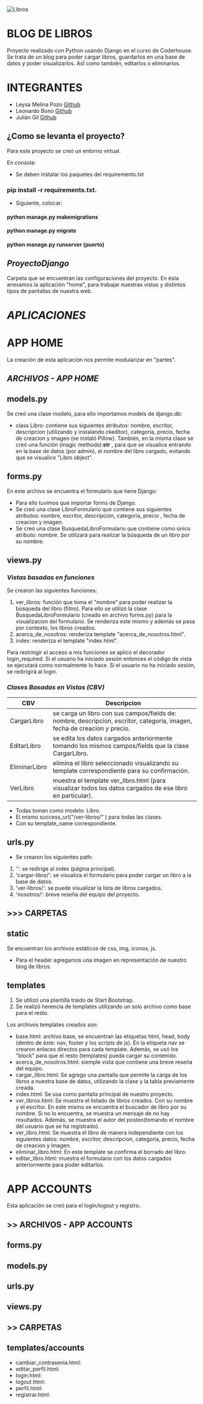 ![Libros](/home/static/assets/img/biblioteca.jpg)
# **BLOG DE LIBROS**

Proyecto realizado con Python usando Django en el curso de Coderhouse.
Se trata de un blog para poder cargar libros, guardarlos en una base de datos y poder visualizarlos. AsÍ como también, editarlos o eliminarlos.

# **INTEGRANTES**
- Leysa Melina Pozo [Github](https://github.com/leysap)
- Leonardo Bono [Github](https://github.com/leoncio1)
- Julián Gil [Github](https://github.com/AsoreFox)
## ¿Como se levanta el proyecto?

Para este proyecto se creó un entorno virtual. 

En consola:
- Se deben instalar los paquetes del requirements.txt
### pip install -r requirements.txt.
- Siguiente, colocar:
#### python manage.py makemigrations 
#### python manage.py migrate 
#### python manage.py runserver (puerto)

## ***ProyectoDjango***
 
Carpeta que se encuentran las configuraciones del proyecto. En ésta anexamos la aplicación "home", para trabajar nuestras vistas y distintos tipos de pantallas de nuestra web.

# ***APLICACIONES*** 

# **APP HOME**

La creación de esta aplicación nos permite modularizar en "partes".

## *ARCHIVOS - APP HOME*

## models.py

Se creó una clase modelo, para ello importamos models de django.db:

- class Libro: contiene sus siguientes atributos: nombre, escritor, descripcion (utilizando y instalando ckeditor), categoria, precio, fecha de creacion y imagen (se instaló Pillow).
También, en la misma clase se creó una función (magic methods):__str__ , para que se visualice entrando en la base de datos (por admin), el nombre del libro cargado, evitando que se visualice "Libro object".

## forms.py 

En este archivo se encuentra el formulario que tiene Django:

- Para ello tuvimos que importar forms de Django.
- Se creó una clase LibroFormulario que contiene sus siguientes atributos:
nombre, escritor, descripción, categoria, precio , fecha de creacion y imagen.
- Se creó una clase BusquedaLibroFormulario que contiene como único atributo: nombre. Se utilizará para realizar la búsqueda de un libro por su nombre.

## views.py

### *Vistas basadas en funciones* 
Se crearon las siguientes funciones:

1. ver_libros: función que toma el "nombre" para poder realizar la búsqueda del libro (filtro). Para ello se utilizó la clase BusquedaLibroFormulario (creado en archivo forms.py) para la visualizacion del formulario. Se renderiza este mismo y además se pasa por contexto, los libros creados.
2. acerca_de_nosotros: renderiza template "acerca_de_nosotros.html".
3. index: renderiza el template "index.html".

Para restringir el acceso a mis funciones se aplicó el decorador login_required.
Si el usuario ha iniciado sesión entonces el código de vista se ejecutará como normalmente lo hace. Si el usuario no ha iniciado sesión, se redirigirá al login.

### *Clases Basadas en Vistas (CBV)*

| CBV| Descripcion
   |---|---|
   | CargarLibro | se carga un libro con sus campos/fields de: nombre, descripcion, escritor, categoria, imagen, fecha de creacion y precio.
   | EditarLibro | se edita los datos cargados anteriormente tomando los mismos campos/fields que la clase CargarLibro.
   | EliminarLibro | elimina el libro seleccionado visualizando su template correspondiente para su confirmación.
   | VerLibro | muestra el template ver_libro.html (para visualizar todos los datos cargados de ese libro en particular).

- Todas toman como modelo: Libro.
- El mismo success_url("/ver-libros/" ) para todas las clases.
- Con su template_name correspondiente.

## urls.py

- Se crearon los siguientes path:

1. '': se redirige al index (página principal).
2. 'cargar-libro/': se visualiza el formulario para poder cargar un libro a la base de datos.
3. 'ver-libros/': se puede visualizar la lista de libros cargados.
4. 'nosotros/': breve reseña del equipo del proyecto.
 

## >>> CARPETAS
## static

Se encuentran los archivos estáticos de css, img, iconos, js.
- Para el header agregamos una imagen en representación de nuestro blog de libros.

## templates

1. Se utilizó una plantilla traido de Start Bootstrap.
2. Se realizó herencia de templates utilizando un solo archivo como base para el resto.

Los archivos templates creados son:

- base.html: archivo base, se encuentran las etiquetas html, head, body (dentro de éste: nav, footer y los scripts de js). En la etiqueta nav se crearon enlaces directos para cada template. Además, se usó los "block" para que el resto (templates) pueda cargar su contenido. 
- acerca_de_nosotros.html: siemple vista que contiene una breve reseña del equipo.
- cargar_libro.html: Se agrego una pantalla que permite la carga de los libros a nuestra base de datos, utilizando la clase y la tabla previamente creada.
- index.html: Se usa como pantalla principal de nuestro proyecto.
- ver_libros.html: Se muestra el listado de libros creados. Con su nombre y el escritor. En este mismo se encuentra el buscador de libro por su nombre. Si no lo encuentra, se muestra un mensaje de no hay resultados. Además, se muestra el autor del posteo(tomando el nombre del usuario que se ha registrado).
- ver_libro.html: Se muestra el libro de manera independiente con los siguientes datos: nombre, escritor, descripcion, categoria, precio, fecha de creacion y imagen.
- eliminar_libro.html: En este template se confirma el borrado del libro.
- editar_libro.html: muestra el formulario con los datos cargados anteriormente para poder editarlos.

# **APP ACCOUNTS**

Esta aplicación se creó para el login/logout y registro.


## >> ARCHIVOS - APP ACCOUNTS
## forms.py 


## models.py

## urls.py 

## views.py

## >> CARPETAS
## templates/accounts

- cambiar_contrasenia.html:
- editar_perfil.html:
- login.html:
- logout.html:
- perfil.html:
- registrar.html:


